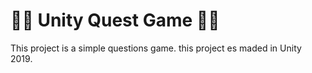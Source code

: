 # 🔹🔷 Unity Quest Game 🔷🔹
This project is a simple questions game. this project es maded in Unity 2019.
